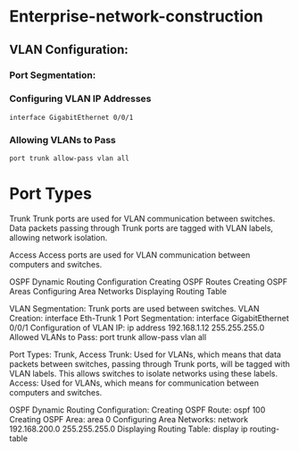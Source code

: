 # Enterprise-network-construction

## VLAN Configuration:
### Port Segmentation:

### Configuring VLAN IP Addresses
```shell
interface GigabitEthernet 0/0/1
```
### Allowing VLANs to Pass
```shell
port trunk allow-pass vlan all
```
# Port Types
Trunk
Trunk ports are used for VLAN communication between switches. Data packets passing through Trunk ports are tagged with VLAN labels, allowing network isolation.

Access
Access ports are used for VLAN communication between computers and switches.

OSPF Dynamic Routing Configuration
Creating OSPF Routes
Creating OSPF Areas
Configuring Area Networks
Displaying Routing Table

VLAN Segmentation: Trunk ports are used between switches.
VLAN Creation: interface Eth-Trunk 1
Port Segmentation: interface GigabitEthernet 0/0/1
Configuration of VLAN IP: ip address 192.168.1.12 255.255.255.0
Allowed VLANs to Pass: port trunk allow-pass vlan all

Port Types: Trunk, Access
Trunk: Used for VLANs, which means that data packets between switches, passing through Trunk ports, will be tagged with VLAN labels. This allows switches to isolate networks using these labels.
Access: Used for VLANs, which means for communication between computers and switches.

OSPF Dynamic Routing Configuration:
Creating OSPF Route: ospf 100
Creating OSPF Area: area 0
Configuring Area Networks: network 192.168.200.0 255.255.255.0
Displaying Routing Table: display ip routing-table




